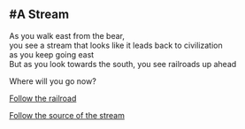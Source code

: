 #A Stream
---
As you walk east from the bear,   
you see a stream that looks like it leads back to civilization   
as you keep going east   
But as you look towards the south, you see railroads up ahead   

Where will you go now?

[Follow the railroad](railroad.md)

[Follow the source of the stream]()